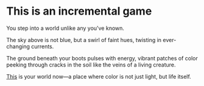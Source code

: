 # This is an incremental game
You step into a world unlike any you've known.

The sky above is not blue, but a swirl of faint hues, twisting in ever-changing currents.

The ground beneath your boots pulses with energy, vibrant patches of color peeking through cracks in the soil like the veins of a living creature.

[This](https://akinotbunny.github.io/IncrementalColors/) is your world now—a place where color is not just light, but life itself.
